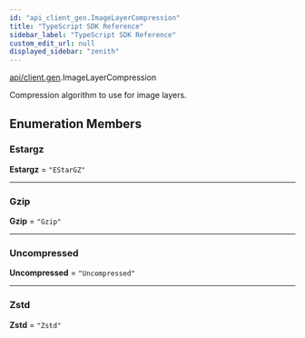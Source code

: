 ```yaml
---
id: "api_client_gen.ImageLayerCompression"
title: "TypeScript SDK Reference"
sidebar_label: "TypeScript SDK Reference"
custom_edit_url: null
displayed_sidebar: "zenith"
---
```


[api/client.gen](../modules/api_client_gen.md).ImageLayerCompression

Compression algorithm to use for image layers.

## Enumeration Members

### Estargz

 **Estargz** = ``"EStarGZ"``

___

### Gzip

 **Gzip** = ``"Gzip"``

___

### Uncompressed

 **Uncompressed** = ``"Uncompressed"``

___

### Zstd

 **Zstd** = ``"Zstd"``
